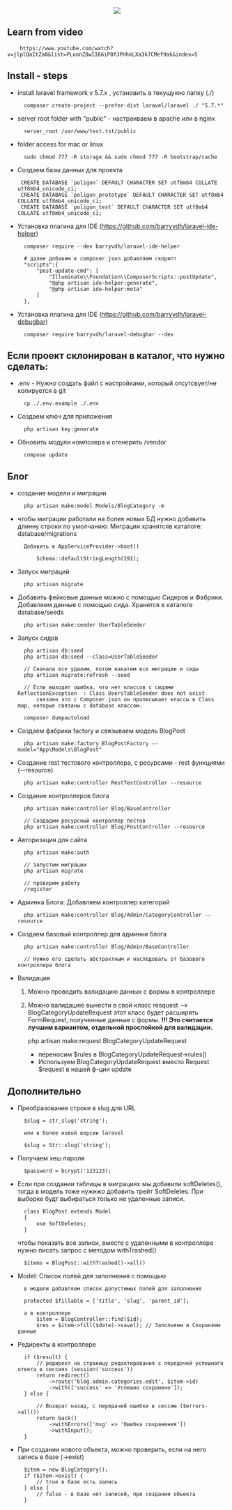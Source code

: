 <p align="center"><img src="https://laravel.com/assets/img/components/logo-laravel.svg"></p>

## Learn from video

        https://www.youtube.com/watch?v=jlplQaItZa0&list=PLoonZ8wII66iP0fJPHhkLXa3k7CMef9ak&index=5


## Install - steps

- install laravel framework v 5.7.x , установить в текущуюю папку (./)
 
        composer create-project --prefer-dist laravel/laravel ./ "5.7.*" 
        
- server root folder with "public" - настраиваем в apache или в nginx

        server_root /var/www/test.tst/public

- folder access for mac or linux

        sudo chmod 777 -R storage && sudo chmod 777 -R bootstrap/cache
        
- Создаем базы данных для проекта
        
       CREATE DATABASE `poligon` DEFAULT CHARACTER SET utf8mb4 COLLATE utf8mb4_unicode_ci; 
       CREATE DATABASE `poligon_prototype` DEFAULT CHARACTER SET utf8mb4 COLLATE utf8mb4_unicode_ci; 
       CREATE DATABASE `poligon_test` DEFAULT CHARACTER SET utf8mb4 COLLATE utf8mb4_unicode_ci; 

- Установка плагина для IDE (https://github.com/barryvdh/laravel-ide-helper)

        composer require --dev barryvdh/laravel-ide-helper
        
        # далее добавим в composer.json добавляем скприпт
        "scripts":{
            "post-update-cmd": [
                "Illuminate\\Foundation\\ComposerScripts::postUpdate",
                "@php artisan ide-helper:generate",
                "@php artisan ide-helper:meta"
            ]
        },

- Установка плагина для IDE (https://github.com/barryvdh/laravel-debugbar)

        composer require barryvdh/laravel-debugbar --dev


## Если проект склонирован в каталог, что нужно сделать:

- .env - Нужно создать файл с настройками, который отсутсвует/не копируется в git

        cp ./.env.example ./.env
        
- Создаем ключ для приложения

        php artisan key:generate
        
- Обновить модули композера и сгенерить /vendor

        compose update        
        
        


## Блог

- создание модели и миграции

        php artisan make:model Models/BlogCategory -m
        
- чтобы миграции работали на более новых БД нужно добавить длинну строки по умолчанию:
    Миграции хранятсяв каталоге: database/migrations

        Добавить в AppServiceProvider->boot() 
        
            Schema::defaultStringLength(191);
            
- Запуск миграций

        php artisan migrate

- Добавить фейковые данные можно с помощью Сидеров и Фабрики. Добавляем данные с помощью сида. 
    Хранятся в каталоге database/seeds

        php artisan make:seeder UserTableSeeder

- Запуск сидов

        php artisan db:seed
        php artisan db:seed --class=UserTableSeeder
        
        // Сначала все удалим, потом накатим все миграции и сиды
        php artisan migrate:refresh --seed
        
        // Если выходит ошибка, что нет классов с сидами ReflectionException  : Class UsersTableSeeder does not exist
            связано это с Composer.json он прописывает классы в Class map, которые связаны с database классом.
            
        composer dumpautoload

        
        
- Создаем фабрики factory и связываем модель BlogPost

        php artisan make:factory BlogPostFactory --model="App\Models\BlogPost"
        
- Создание rest тестового контроллера, с ресурсами - rest функциями (--resource)

        php artisan make:controller RestTestController --resource    
        
- Создание контроллеров блога 
    
        php artisan make:controller Blog/BaseController
        
        // Создадим ресурсный контроллер постов
        php artisan make:controller Blog/PostController --resource
        
- Авторизация для сайта

        php artisan make:auth
    
        // запустим миграции
        php artisan migrate
    
        // проверим работу
        /register
        
- Админка Блога: Добавляем контроллер категорий

        php artisan make:controller Blog/Admin/CategoryController --resource
        
- Создаем базовый контроллер для админки блога

        php artisan make:controller Blog/Admin/BaseController
        
        // Нужно его сделать абстрактным и наследовать от базового контроллера блога


- Валидация
    
    1) Можно проводить валидацию данных с формы в контроллере
    2) Можно валидацию вынести в свой класс resquest --> BlogCategoryUpdateRequest
    этот класс будет расширять FormRequest, полученные данные с формы.
    **!!! Это считается лучшим вариантом, отдельной прослойкой для валидации.**

    
        php artisan make:request BlogCategoryUpdateRequest

        - переносим $rules в BlogCategoryUpdateRequest->rules()
        - Используем BlogCategoryUpdateRequest вместо Request $request в нашей ф-ции update
             

## Дополнительно

- Преобразование строки в slug для URL

        $slug = str_slug('string');
        
        или в более новой версии laravel
        
        $slug = Str::slug('string');


- Получаем хеш пароля 

        $password = bcrypt('123123);
        
- Если при создании таблицы в миграциях мы добавили softDeletes(), тогда в модель
    тоже нужнжо добавить трейт SoftDeletes. При выборке будт выбираться только 
    не удаленные записи. 
    
        class BlogPost extends Model 
        {
            use SoftDeletes;
        }  
    
    чтобы показать все записи, вместе с удаленными в контроллере нужно писать запрос
    с методом withTrashed()
    
    
        $items = BlogPost::withTrashed()->all()
        
- Model: Список полей для заполнения с помощью 

        в модели добавляем список допустимых полей для заполнения
        
        protected $fillable = ['title', 'slug', 'parent_id'];
        
        а в контроллере
            $item = BlogController::find($id);
            $res = $item->fill($date)->save(); // Заполняем и Сохраняем данные
            
- Редиректы в контроллере

        if ($result) {
            // редирект на страницу редактирования с передачей успешного ответа в сессиях (session('success'))
            return redirect()
                ->route('blog.admin.categories.edit', $item->id)
                ->with(['success' => 'Успешно сохранено']);
        } else {
        
            // Возврат назад, с передачей ошибки в сессию ($errors->all())
            return back()
                ->withErrors(['msg' => 'Ошибка сохранения'])
                ->withInput();
        }  
        
- При создании нового объекта, можно проверить, если на него запись в базе (->exist)

        $item = new BlogCategory();
        if ($item->exist) {
            // true в базе есть запись
        } else {
            // false - в базе нет записей, при создании объекта
        }